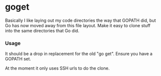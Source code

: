 # goget

Basically I like laying out my code directories the way that GOPATH did, but Go
has now moved away from this file layout. Make it easy to clone stuff into the
same directories that Go did.

### Usage

It should be a drop in replacement for the old "go get". Ensure you have
a GOPATH set.

At the moment it only uses SSH urls to do the clone.

